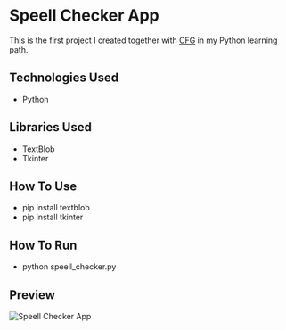 # Speell Checker App

This is the first project I created together with [CFG](https://codefirstgirls.com/) in my Python learning path.

## Technologies Used

- Python

## Libraries Used

- TextBlob
- Tkinter

## How To Use

- pip install textblob
- pip install tkinter

## How To Run

- python speell_checker.py

## Preview

![Speell Checker App](/spell-checker.gif)
